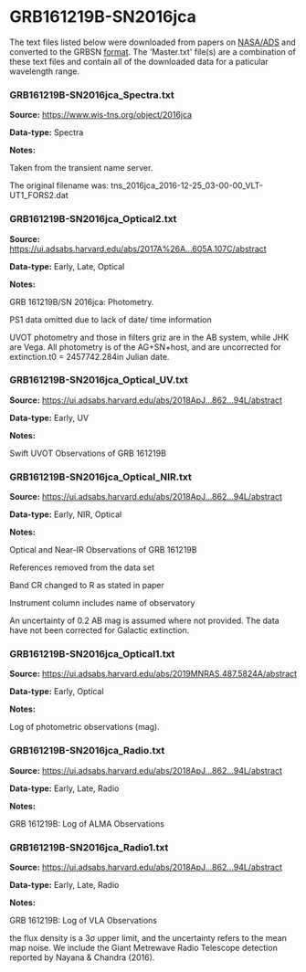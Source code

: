 # GRB161219B-SN2016jca


The text files listed below were downloaded from papers on [NASA/ADS](https://ui.adsabs.harvard.edu) and converted to the GRBSN [format](https://github.com/GabrielF98/GRBSNWebtool/tree/master/Webtool/static/SourceData). The 'Master.txt' file(s) are a combination of these text files and contain all of the downloaded data for a paticular wavelength range.

### GRB161219B-SN2016jca_Spectra.txt


**Source:** https://www.wis-tns.org/object/2016jca

**Data-type:** Spectra

**Notes:**

Taken from the transient name server.

The original filename was: tns_2016jca_2016-12-25_03-00-00_VLT-UT1_FORS2.dat

### GRB161219B-SN2016jca_Optical2.txt


**Source:** https://ui.adsabs.harvard.edu/abs/2017A%26A...605A.107C/abstract

**Data-type:** Early, Late, Optical

**Notes:**

GRB 161219B/SN 2016jca: Photometry.

PS1 data omitted due to lack of date/ time information

UVOT photometry and those in filters griz are in the AB system, while JHK are Vega. All photometry is of the AG+SN+host, and are uncorrected for extinction.t0 = 2457742.284in Julian date.

### GRB161219B-SN2016jca_Optical_UV.txt


**Source:** https://ui.adsabs.harvard.edu/abs/2018ApJ...862...94L/abstract

**Data-type:** Early, UV

**Notes:**

Swift UVOT Observations of GRB 161219B

### GRB161219B-SN2016jca_Optical_NIR.txt


**Source:** https://ui.adsabs.harvard.edu/abs/2018ApJ...862...94L/abstract

**Data-type:** Early, NIR, Optical

**Notes:**

Optical and Near-IR Observations of GRB 161219B

References removed from the data set

Band CR changed to R as stated in paper

Instrument column includes name of observatory

An uncertainty of 0.2 AB mag is assumed where not provided. The data have not been corrected for Galactic extinction.

### GRB161219B-SN2016jca_Optical1.txt


**Source:** https://ui.adsabs.harvard.edu/abs/2019MNRAS.487.5824A/abstract

**Data-type:** Early, Optical

**Notes:**

Log of photometric observations (mag).

### GRB161219B-SN2016jca_Radio.txt


**Source:** https://ui.adsabs.harvard.edu/abs/2018ApJ...862...94L/abstract

**Data-type:** Early, Late, Radio

**Notes:**

GRB 161219B: Log of ALMA Observations

### GRB161219B-SN2016jca_Radio1.txt


**Source:** https://ui.adsabs.harvard.edu/abs/2018ApJ...862...94L/abstract

**Data-type:** Early, Late, Radio

**Notes:**

GRB 161219B: Log of VLA Observations

the flux density is a 3σ upper limit, and the uncertainty refers to the mean map noise. We include the Giant Metrewave Radio Telescope detection reported by Nayana & Chandra (2016).

